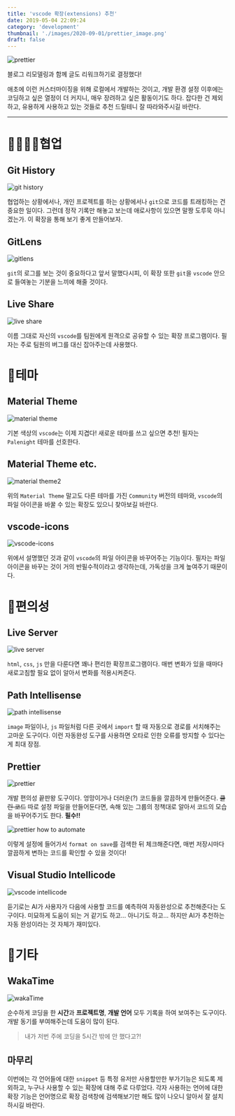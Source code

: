 ```yaml
---
title: 'vscode 확장(extensions) 추천'
date: 2019-05-04 22:09:24
category: 'development'
thumbnail: './images/2020-09-01/prettier_image.png'
draft: false
---
```


![prettier](images/2020-09-01/prettier_image.png)

블로그 리모델링과 함께 글도 리워크하기로 결정했다!

애초에 이런 커스터마이징을 위해 로컬에서 개발하는 것이고, 개발 환경 설정 이후에는 코딩하고 싶은 열정이 더 커지니, 매우 장려하고 싶은 활동이기도 하다.
잡다한 건 제외하고, 유용하게 사용하고 있는 것들로 추천 드릴테니 잘 따라와주시길 바란다.

---

# 👨‍👨‍👧‍👦협업

## Git History

![git history](images/2020-09-01/git_history.png)

협업하는 상황에서나, 개인 프로젝트를 하는 상황에서나 `git`으로 코드를 트래킹하는 건 중요한 일이다. 그런데 정작 기록만 해놓고 보는데 애로사항이 있으면 말짱 도루묵 아니겠는가. 이 확장을 통해 보기 좋게 만들어보자.

## GitLens

![gitlens](images/2020-09-01/git_lens.png)

`git`의 로그를 보는 것이 중요하다고 앞서 말했다시피, 이 확장 또한 `git`을 `vscode` 안으로 들여놓는 기분을 느끼에 해줄 것이다.

## Live Share

![live share](images/2020-09-01/live_share.png)

이름 그대로 자신의 `vscode`를 팀원에게 원격으로 공유할 수 있는 확장 프로그램이다. 필자는 주로 팀원의 버그를 대신 잡아주는데 사용했다.

# 🎨테마

## Material Theme

![material theme](images/2020-09-01/material_theme.png)

기본 색상의 `vscode`는 이제 지겹다! 새로운 테마를 쓰고 싶으면 추천! 필자는 `Palenight` 테마를 선호한다.

## Material Theme etc.

![material theme2](images/2020-09-01/material_theme2.png)

위의 `Material Theme` 말고도 다른 테마를 가진 `Community` 버전의 테마와, `vscode`의 파일 아이콘을 바꿀 수 있는 확장도 있으니 찾아보길 바란다.

## vscode-icons

![vscode-icons](images/2020-09-01/vscode_icon.png)

위에서 설명했던 것과 같이 `vscode`의 파일 아이콘을 바꾸어주는 기능이다. 필자는 파일 아이콘을 바꾸는 것이 거의 반필수적이라고 생각하는데, 가독성을 크게 높여주기 때문이다.

# 🔨편의성

## Live Server

![live server](images/2020-09-01/live_server.png)

`html`, `css`, `js` 만을 다룬다면 꽤나 편리한 확장프로그램이다. 매번 변화가 있을 때마다 새로고침할 필요 없이 알아서 변화를 적용시켜준다.

## Path Intellisense

![path intellisense](images/2020-09-01/path_intellisense.png)

`image` 파일이나, `js` 파일처럼 다른 곳에서 `import` 할 때 자동으로 경로를 서치해주는 고마운 도구이다. 이런 자동완성 도구를 사용하면 오타로 인한 오류를 방지할 수 있다는 게 최대 장점.

## Prettier

![prettier](images/2020-09-01/prettier.png)

개발 편의성 끝판왕 도구이다. 엉망이거나 더러운(?) 코드들을 깔끔하게 만들어준다. ~~클린 코드~~ 따로 설정 파일을 만들어둔다면, 속해 있는 그룹의 정책대로 알아서 코드의 모습을 바꾸어주기도 한다. **필수!!**

![prettier how to automate](images/2020-09-01/prettier2.png)

이렇게 설정에 들어가서 `format on save`를 검색한 뒤 체크해준다면, 매번 저장시마다 깔끔하게 변하는 코드를 확인할 수 있을 것이다!

## Visual Studio Intellicode

![vscode intellicode](images/2020-09-01/vscode_intellicode.png)

듣기로는 AI가 사용자가 다음에 사용할 코드를 예측하여 자동완성으로 추천해준다는 도구이다. 미묘하게 도움이 되는 거 같기도 하고... 아니기도 하고... 하지만 AI가 추천하는 자동 완성이라는 것 자체가 재미있다.

# 🛒기타

## WakaTime

![wakaTime](images/2020-09-01/wakatime.png)

순수하게 코딩을 한 **시간**과 **프로젝트명**, **개발 언어** 모두 기록을 하여 보여주는 도구이다. 개발 동기를 부여해주는데 도움이 많이 된다.

> 내가 저번 주에 코딩을 5시간 밖에 안 했다고?!

## 마무리

이번에는 각 언어들에 대한 `snippet` 등 특정 유저만 사용할만한 부가기능은 되도록 제외하고, 누구나 사용할 수 있는 확장에 대해 주로 다루었다.
각자 사용하는 언어에 대한 확장 기능은 언어명으로 확장 검색창에 검색해보기만 해도 많이 나오니 알아서 잘 설치하시길 바란다.
